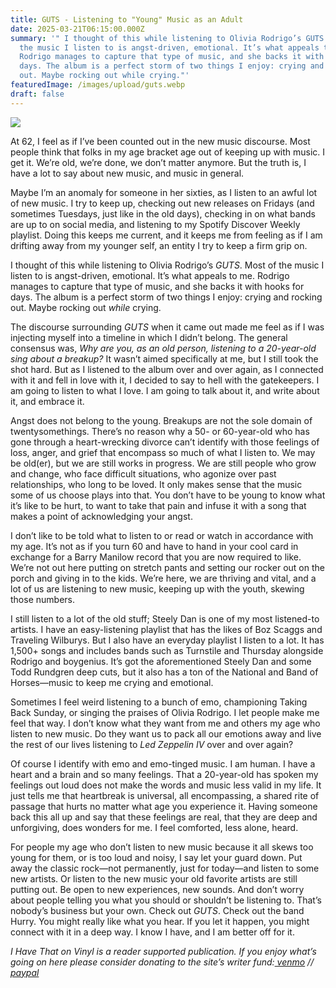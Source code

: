 ```yaml
---
title: GUTS - Listening to "Young" Music as an Adult
date: 2025-03-21T06:15:00.000Z
summary: '" I thought of this while listening to Olivia Rodrigo’s GUTS. Most of
  the music I listen to is angst-driven, emotional. It’s what appeals to me.
  Rodrigo manages to capture that type of music, and she backs it with hooks for
  days. The album is a perfect storm of two things I enjoy: crying and rocking
  out. Maybe rocking out while crying."'
featuredImage: /images/upload/guts.webp
draft: false
---
```

![](/images/upload/guts.webp)

At 62, I feel as if I’ve been counted out in the new music discourse. Most people think that folks in my age bracket age out of keeping up with music. I get it. We’re old, we’re done, we don’t matter anymore. But the truth is, I have a lot to say about new music, and music in general. 

Maybe I’m an anomaly for someone in her sixties, as I listen to an awful lot of new music. I try to keep up, checking out new releases on Fridays (and sometimes Tuesdays, just like in the old days), checking in on what bands are up to on social media, and listening to my Spotify Discover Weekly playlist. Doing this keeps me current, and it keeps me from feeling as if I am drifting away from my younger self, an entity I try to keep a firm grip on.

I thought of this while listening to Olivia Rodrigo’s *GUTS*. Most of the music I listen to is angst-driven, emotional. It’s what appeals to me. Rodrigo manages to capture that type of music, and she backs it with hooks for days. The album is a perfect storm of two things I enjoy: crying and rocking out. Maybe rocking out *while* crying. 

The discourse surrounding *GUTS* when it came out made me feel as if I was injecting myself into a timeline in which I didn’t belong. The general consensus was, *Why are you, as an old person, listening to a 20-year-old sing about a breakup?* It wasn’t aimed specifically at me, but I still took the shot hard. But as I listened to the album over and over again, as I connected with it and fell in love with it, I decided to say to hell with the gatekeepers. I am going to listen to what I love. I am going to talk about it, and write about it, and embrace it.

Angst does not belong to the young. Breakups are not the sole domain of twentysomethings. There’s no reason why a 50- or 60-year-old who has gone through a heart-wrecking divorce can’t identify with those feelings of loss, anger, and grief that encompass so much of what I listen to. We may be old(er), but we are still works in progress. We are still people who grow and change, who face difficult situations, who agonize over past relationships, who long to be loved. It only makes sense that the music some of us choose plays into that. You don’t have to be young to know what it’s like to be hurt, to want to take that pain and infuse it with a song that makes a point of acknowledging your angst.

I don’t like to be told what to listen to or read or watch in accordance with my age. It’s not as if you turn 60 and have to hand in your cool card in exchange for a Barry Manilow record that you are now required to like. We’re not out here putting on stretch pants and setting our rocker out on the porch and giving in to the kids. We’re here, we are thriving and vital, and a lot of us are listening to new music, keeping up with the youth, skewing those numbers.

I still listen to a lot of the old stuff; Steely Dan is one of my most listened-to artists. I have an easy-listening playlist that has the likes of Boz Scaggs and Traveling Wilburys. But I also have an everyday playlist I listen to a lot. It has 1,500+ songs and includes bands such as Turnstile and Thursday alongside Rodrigo and boygenius. It’s got the aforementioned Steely Dan and some Todd Rundgren deep cuts, but it also has a ton of the National and Band of Horses—music to keep me crying and emotional.

Sometimes I feel weird listening to a bunch of emo, championing Taking Back Sunday, or singing the praises of Olivia Rodrigo. I let people make me feel that way. I don’t know what they want from me and others my age who listen to new music. Do they want us to pack all our emotions away and live the rest of our lives listening to *Led Zeppelin IV* over and over again? 

Of course I identify with emo and emo-tinged music. I am human. I have a heart and a brain and so many feelings. That a 20-year-old has spoken my feelings out loud does not make the words and music less valid in my life. It just tells me that heartbreak is universal, all encompassing, a shared rite of passage that hurts no matter what age you experience it. Having someone back this all up and say that these feelings are real, that they are deep and unforgiving, does wonders for me. I feel comforted, less alone, heard.

For people my age who don’t listen to new music because it all skews too young for them, or is too loud and noisy, I say let your guard down. Put away the classic rock—not permanently, just for today—and listen to some new artists. Or listen to the new music your old favorite artists are still putting out. Be open to new experiences, new sounds. And don’t worry about people telling you what you should or shouldn’t be listening to. That’s nobody’s business but your own. Check out *GUTS*. Check out the band Hurry. You might really like what you hear. If you let it happen, you might connect with it in a deep way. I know I have, and I am better off for it.

*I Have That on Vinyl is a reader supported publication. If you enjoy what’s going on here please consider donating to the site’s writer fund:[ venmo](https://account.venmo.com/u/Michele-Catalano2659) //[ paypal](https://www.paypal.com/paypalme/goingitaloneny?country.x=US&locale.x=en_US)*
